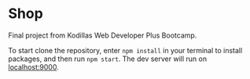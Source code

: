 # Shop
Final project from Kodillas Web Developer Plus Bootcamp.

To start clone the repository, enter `npm install` in your terminal to install packages, and then run `npm start`. The dev server will run on [localhost:9000](http://localhost:9000/).